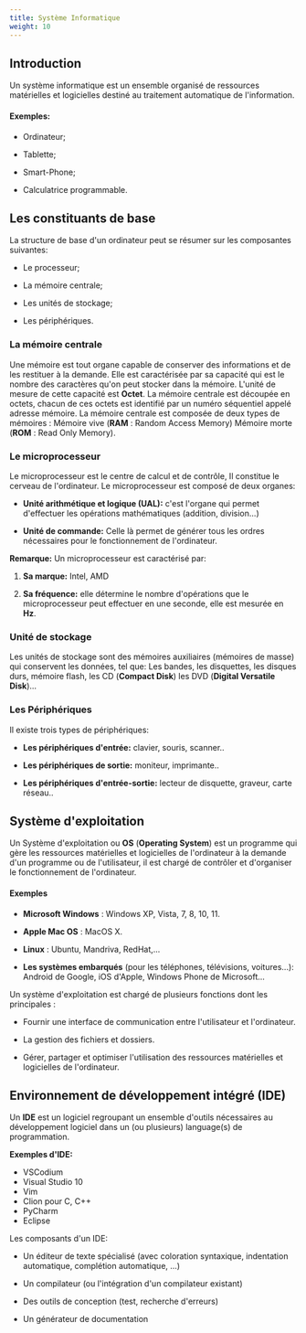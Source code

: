 ```yaml
---
title: Système Informatique
weight: 10
---
```


## Introduction
Un système informatique est un ensemble organisé de ressources
matérielles et logicielles destiné au traitement automatique de
l'information.

#### Exemples:

- Ordinateur;

- Tablette;

- Smart-Phone;

- Calculatrice programmable.

## Les constituants de base

La structure de base d'un ordinateur peut se résumer sur les composantes
suivantes:

- Le processeur;

- La mémoire centrale;

- Les unités de stockage;

- Les périphériques.

### La mémoire centrale

Une mémoire est tout organe capable de conserver des informations et de
les restituer à la demande. Elle est caractérisée par sa capacité qui
est le nombre des caractères qu'on peut stocker dans la mémoire. L'unité
de mesure de cette capacité est **Octet**. La mémoire centrale est
découpée en octets, chacun de ces octets est identifié par un numéro
séquentiel appelé adresse mémoire. La mémoire centrale est composée de
deux types de mémoires : Mémoire vive (**RAM** : Random Access Memory)
Mémoire morte (**ROM** : Read Only Memory).

### Le microprocesseur

Le microprocesseur est le centre de calcul et de contrôle, Il constitue
le cerveau de l'ordinateur. Le microprocesseur est composé de deux
organes:

- **Unité arithmétique et logique (UAL):** c'est l'organe qui permet
  d'effectuer les opérations mathématiques (addition, division...)

- **Unité de commande:** Celle là permet de générer tous les ordres
  nécessaires pour le fonctionnement de l'ordinateur.

**Remarque:** Un microprocesseur est caractérisé par:

1.  **Sa marque:** Intel, AMD

2.  **Sa fréquence:** elle détermine le nombre d'opérations que le
    microprocesseur peut effectuer en une seconde, elle est mesurée en **Hz**.

### Unité de stockage

Les unités de stockage sont des mémoires auxiliaires (mémoires de masse)
qui conservent les données, tel que: Les bandes, les disquettes, les
disques durs, mémoire flash, les CD (**Compact Disk**) les DVD
(**Digital Versatile Disk**)...

### Les Périphériques

Il existe trois types de périphériques:

- **Les périphériques d'entrée:** clavier, souris, scanner..

- **Les périphériques de sortie:** moniteur, imprimante..

- **Les périphériques d'entrée-sortie:** lecteur de disquette,
  graveur, carte réseau..

## Système d'exploitation

Un Système d'exploitation ou **OS** (**Operating System**) est un
programme qui gère les ressources matérielles et logicielles de
l'ordinateur à la demande d'un programme ou de l'utilisateur, il est
chargé de contrôler et d'organiser le fonctionnement de l'ordinateur.

#### Exemples

- **Microsoft Windows** : Windows XP, Vista, 7, 8, 10, 11.

- **Apple Mac OS** : MacOS X.

- **Linux** : Ubuntu, Mandriva, RedHat,...

- **Les systèmes embarqués** (pour les téléphones, télévisions,
  voitures...): Android de Google, iOS d'Apple, Windows Phone de
  Microsoft...

Un système d'exploitation est chargé de plusieurs fonctions dont les
principales :

- Fournir une interface de communication entre l'utilisateur et
  l'ordinateur.

- La gestion des fichiers et dossiers.

- Gérer, partager et optimiser l'utilisation des ressources
  matérielles et logicielles de l'ordinateur.

##   Environnement de développement intégré (IDE)

Un **IDE** est un logiciel regroupant un ensemble d'outils nécessaires
au développement logiciel dans un (ou plusieurs) language(s) de
programmation.

**Exemples d'IDE:**

- VSCodium
- Visual Studio 10
- Vim
- Clion pour C, C++
- PyCharm
- Eclipse

Les composants d'un IDE:

- Un éditeur de texte spécialisé (avec coloration syntaxique,
  indentation automatique, complétion automatique, ...)

- Un compilateur (ou l'intégration d'un compilateur existant)

- Des outils de conception (test, recherche d'erreurs)

- Un générateur de documentation

